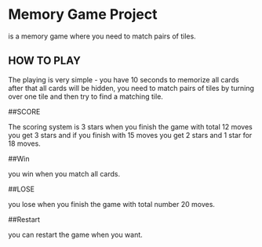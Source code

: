 # Memory Game Project
 is a memory game where you need to match pairs of tiles.


## HOW TO PLAY

The playing is very simple - you have 10 seconds to memorize all cards after that all cards will be hidden, you need to match pairs of tiles by turning over one tile and then try to find a matching tile.

##SCORE

The scoring system is 3 stars when you finish the game with total 12 moves you get 3 stars
and if you finish with 15 moves you get 2 stars and 1 star for 18 moves.

##Win

you win when you match all cards.

##LOSE

you lose when you finish the game with total number 20 moves.

##Restart

you can restart the game when you want.


